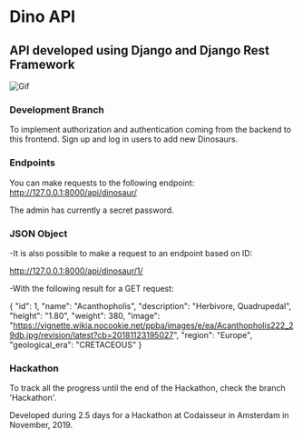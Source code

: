 # Dino API

## API developed using Django and Django Rest Framework

![Gif](/images/Recording.gif)

### Development Branch

To implement authorization and authentication coming from the backend to this frontend. Sign up and log in users to add new Dinosaurs.

### Endpoints

You can make requests to the following endpoint: http://127.0.0.1:8000/api/dinosaur/

The admin has currently a secret password.

### JSON Object

-It is also possible to make a request to an endpoint based on ID: 

http://127.0.0.1:8000/api/dinosaur/1/

-With the following result for a GET request:

 {
        "id": 1,
        "name": "Acanthopholis",
        "description": "Herbivore, Quadrupedal",
        "height": "1.80",
        "weight": 380,
        "image": "https://vignette.wikia.nocookie.net/ppba/images/e/ea/Acanthopholis222_29db.jpg/revision/latest?cb=20181123195027",
        "region": "Europe",
        "geological_era": "CRETACEOUS"
    }

### Hackathon

To track all the progress until the end of the Hackathon, check the branch 'Hackathon'.

Developed during 2.5 days for a Hackathon at Codaisseur in Amsterdam in November, 2019. 